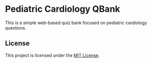 # Pediatric Cardiology QBank

This is a simple web-based quiz bank focused on pediatric cardiology questions.

## License

This project is licensed under the [MIT License](LICENSE).
